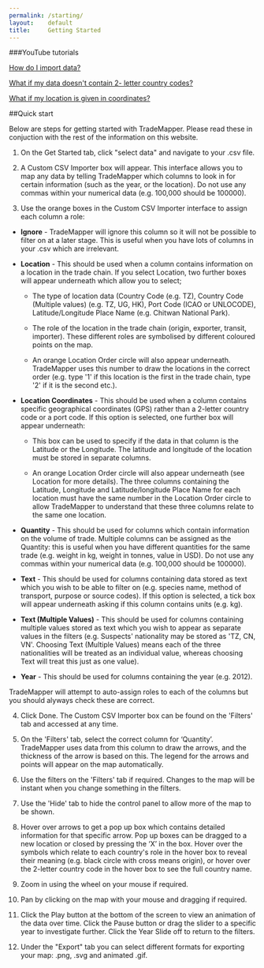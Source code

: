 ```yaml
---
permalink: /starting/
layout:    default
title:     Getting Started
---
```


###YouTube tutorials 

<a href="https://www.youtube.com/watch?v=Bnsr5Hpt07k">How do I import data?</a> 

<a href="https://www.youtube.com/watch?v=EIklmvz_KiU">What if my data doesn't contain 2- letter country codes?</a> 

<a href="https://www.youtube.com/watch?v=B4ND5ZmuPhU">What if my location is given in coordinates?</a> 

##Quick start

Below are steps for getting started with TradeMapper. Please read these in conjuction with the rest of the information on this website.

1) On the Get Started tab, click "select data" and navigate to your .csv file.

2) A Custom CSV Importer box will appear. This interface allows you to map any data by telling TradeMapper which columns to look in for certain information (such as the year, or the location). Do not use any commas within your numerical data (e.g. 100,000 should be 100000).

3) Use the orange boxes in the Custom CSV Importer interface to assign each column a role:

  * __Ignore__ - TradeMapper will ignore this column so it will not be possible to filter on at a later stage. This is useful when you have lots of columns in your .csv which are irrelevant.
 
  * __Location__ - This should be used when a column contains information on a location in the trade chain. If you select Location, two further boxes will appear underneath which allow you to select;
  
     * The type of location data (Country Code (e.g. TZ), Country Code (Multiple values) (e.g. TZ, UG, HK), Port Code (ICAO or UNLOCODE), Latitude/Longitude Place Name (e.g. Chitwan National Park).
     
     * The role of the location in the trade chain (origin, exporter, transit, importer). These different roles are symbolised by different coloured points on the map.
     
     * An orange Location Order circle will also appear underneath. TradeMapper uses this number to draw the locations in the correct order (e.g. type '1' if this location is the first in the trade chain, type '2' if it is the second etc.).

  * __Location Coordinates__ - This should be used when a column contains specific geographical coordinates (GPS) rather than a 2-letter country code or a port code. If this option is selected, one further box will appear underneath:
 
     * This box can be used to specify if the data in that column is the Latitude or the Longitude. The latitude and longitude of the location must be stored in separate columns. 
 
     * An orange Location Order circle will also appear underneath (see Location for more details). The three columns containing the Latitude, Longitude and Latitude/longitude Place Name for each location must have the same number in the Location Order circle to allow TradeMapper to understand that these three columns relate to the same one location.

  * __Quantity__ - This should be used for columns which contain information on the volume of trade. Multiple columns can be assigned as the Quantity: this is useful when you have different quantities for the same trade (e.g. weight in kg, weight in tonnes, value in USD). Do not use any commas within your numerical data (e.g. 100,000 should be 100000).
 
  * __Text__ - This should be used for columns containing data stored as text which you wish to be able to filter on (e.g. species name, method of transport, purpose or source codes). If this option is selected, a tick box will appear underneath asking if this column contains units (e.g. kg).
 
 * __Text (Multiple Values)__ - This should be used for columns containing multiple values stored as text which you wish to appear as separate values in the filters (e.g. Suspects' nationality may be stored as 'TZ, CN, VN'. Choosing Text (Multiple Values) means each of the three nationalities will be treated as an individual value, whereas choosing Text will treat this just as one value).

 * __Year__ - This should be used for columns containing the year (e.g. 2012).

TradeMapper will attempt to auto-assign roles to each of the columns but you should alyways check these are correct.

4) Click Done. The Custom CSV Importer box can be found on the 'Filters' tab and accessed at any time.

5) On the 'Filters' tab, select the correct column for ‘Quantity’. TradeMapper uses data from this column to draw the arrows, and the thickness of the arrow is based on this. The legend for the arrows and points will appear on the map automatically.

6) Use the filters on the 'Filters' tab if required. Changes to the map will be instant when you change something in the filters.

7) Use the 'Hide' tab to hide the control panel to allow more of the map to be shown.

8) Hover over arrows to get a pop up box which contains detailed information for that specific arrow. Pop up boxes can be dragged to a new location or closed by pressing the ‘X’ in the box.  Hover over the symbols which relate to each country's role in the hover box to reveal their meaning (e.g. black circle with cross means origin), or hover over the 2-letter country code in the hover box to see the full country name.

9) Zoom in using the wheel on your mouse if required.

10) Pan by clicking on the map with your mouse and dragging if required.

11) Click the Play button at the bottom of the screen to view an animation of the data over time. Click the Pause button or drag the slider to a specific year to investigate further. Click the Year Slide off to return to the filters.

12) Under the "Export" tab you can select different formats for exporting your map: .png, .svg and animated .gif.

  
  







